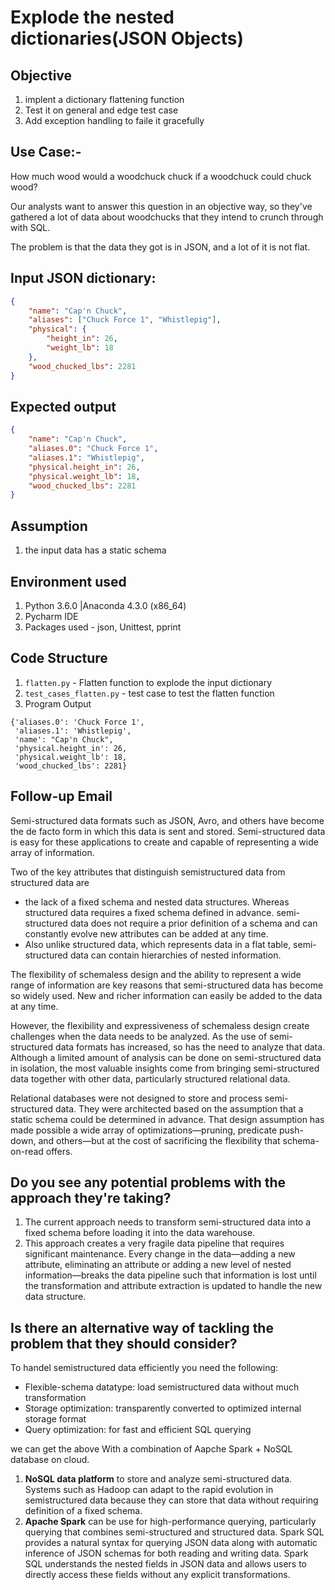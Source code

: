 # Explode the nested dictionaries(JSON Objects)


## Objective
1. implent a dictionary flattening function
2. Test it on general and edge test case
3. Add exception handling to faile it gracefully

## Use Case:-
How much wood would a woodchuck chuck if a woodchuck could chuck wood?

Our analysts want to answer this question in an objective way, so they've
gathered a lot of data about woodchucks that they intend to crunch through
with SQL.

The problem is that the data they got is in JSON, and a lot of it is
not flat.

## Input JSON dictionary: 

```json
{
    "name": "Cap'n Chuck",
    "aliases": ["Chuck Force 1", "Whistlepig"],
    "physical": {
        "height_in": 26,
        "weight_lb": 18
    },
    "wood_chucked_lbs": 2281
}
```

## Expected output

```json
{
    "name": "Cap'n Chuck",
    "aliases.0": "Chuck Force 1",
    "aliases.1": "Whistlepig",
    "physical.height_in": 26,
    "physical.weight_lb": 18,
    "wood_chucked_lbs": 2281
}
```

## Assumption
1.  the input data has a static schema

## Environment used
1. Python 3.6.0 |Anaconda 4.3.0 (x86_64)
2. Pycharm IDE
3. Packages used - json, Unittest, pprint

## Code Structure
1. `flatten.py` -  Flatten function to explode the input dictionary
2. `test_cases_flatten.py` - test case to test the flatten function
3. Program Output 
```
{'aliases.0': 'Chuck Force 1',
 'aliases.1': 'Whistlepig',
 'name': "Cap'n Chuck",
 'physical.height_in': 26,
 'physical.weight_lb': 18,
 'wood_chucked_lbs': 2281}
 ````

## Follow-up Email
Semi-structured data formats such as JSON, Avro, and others have become the de facto form in which this data is sent and stored. Semi-structured data is easy for these applications to create and capable of representing a wide array of information.

Two of the key attributes that distinguish semistructured data from structured data are 
- the lack of a fixed schema and nested data structures. Whereas structured data requires a fixed schema defined in advance. semi-structured data does not require a prior definition of a schema and can constantly evolve new attributes can be added at any time. 
- Also unlike structured data, which represents data in a flat table, semi-structured data can contain hierarchies of nested
information.

The flexibility of schemaless design and the ability to represent a wide range of information are key reasons that semi-structured data has become so widely used. New and richer information can easily be added to the data at any time.

However, the flexibility and expressiveness of schemaless design create challenges when the data needs to be analyzed. As the use of semi-structured data formats has increased, so has the need to analyze that data. Although a limited amount of analysis can be done on semi-structured data in isolation, the most valuable insights come from bringing semi-structured data together with other data, particularly structured relational data. 

Relational databases were not designed to store and process semi-structured data. They were architected based on the assumption that a static schema could be determined in advance. That design assumption has made possible a wide array of optimizations—pruning, predicate push-down, and others—but at the cost of sacrificing the flexibility that schema-on-read offers.

## Do you see any potential problems with the approach they're taking? 
1. The current approach needs to transform semi-structured data into a fixed schema before loading it into the data warehouse.
2. This approach creates a very fragile data pipeline that requires significant maintenance. Every change in the data—adding a new attribute, eliminating an attribute or adding a new level of nested information—breaks the data pipeline such that information is lost until the transformation and attribute extraction is updated to handle the new data structure.

## Is there an alternative way of tackling the problem that they should consider?
To handel semistructured data efficiently you need the following:
- Flexible-schema datatype: load semistructured data without much transformation
- Storage optimization: transparently converted to optimized internal storage format
- Query optimization: for fast and efficient SQL querying

we can get the above With a combination of Aapche Spark + NoSQL database on cloud.
1. **NoSQL data platform** to store and analyze semi-structured data. Systems such as Hadoop can adapt to the rapid evolution in semistructured data because they can store that data without requiring definition of a fixed schema. 
2. **Apache Spark** can be use for high-performance querying, particularly querying that combines semi-structured and
structured data. Spark SQL provides a natural syntax for querying JSON data along with automatic inference of JSON schemas for both reading and writing data. Spark SQL understands the nested fields in JSON data and allows users to directly access these fields without any explicit transformations.
